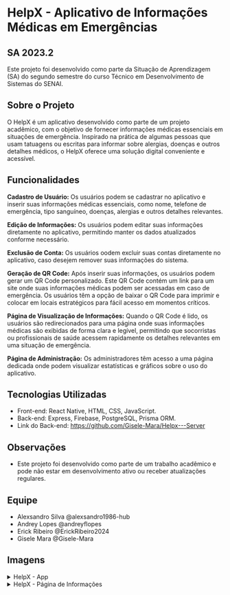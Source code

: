 # HelpX - Aplicativo de Informações Médicas em Emergências
## SA 2023.2

Este projeto foi desenvolvido como parte da Situação de Aprendizagem (SA) do segundo semestre do curso Técnico em Desenvolvimento de Sistemas do SENAI.

## Sobre o Projeto

O HelpX é um aplicativo desenvolvido como parte de um projeto acadêmico, com o objetivo de fornecer informações médicas essenciais em situações de emergência. Inspirado na prática de algumas pessoas que usam tatuagens ou escritas para informar sobre alergias, doenças e outros detalhes médicos, o HelpX oferece uma solução digital conveniente e acessível.

## Funcionalidades
**Cadastro de Usuário:** Os usuários podem se cadastrar no aplicativo e inserir suas informações médicas essenciais, como nome, telefone de emergência, tipo sanguíneo, doenças, alergias e outros detalhes relevantes.

**Edição de Informações:** Os usuários podem editar suas informações diretamente no aplicativo, permitindo manter os dados atualizados conforme necessário.

**Exclusão de Conta:** Os usuários oodem excluir suas contas diretamente no aplicativo, caso desejem remover suas informações do sistema.

**Geração de QR Code:** Após inserir suas informações, os usuários podem gerar um QR Code personalizado. Este QR Code contém um link para um site onde suas informações médicas podem ser acessadas em caso de emergência. Os usuários têm a opção de baixar o QR Code para imprimir e colocar em locais estratégicos para fácil acesso em momentos críticos.

**Página de Visualização de Informações:** Quando o QR Code é lido, os usuários são redirecionados para uma página onde suas informações médicas são exibidas de forma clara e legível, permitindo que socorristas ou profissionais de saúde acessem rapidamente os detalhes relevantes em uma situação de emergência.

**Página de Administração:** Os administradores têm acesso a uma página dedicada onde podem visualizar estatísticas e gráficos sobre o uso do aplicativo. 

## Tecnologias Utilizadas
- Front-end: React Native, HTML, CSS, JavaScript.
- Back-end:  Express, Firebase, PostgreSQL, Prisma ORM.
- Link do Back-end: https://github.com/Gisele-Mara/Helpx---Server

## Observações

- Este projeto foi desenvolvido como parte de um trabalho acadêmico e pode não estar em desenvolvimento ativo ou receber atualizações regulares.


## Equipe

- Alexsandro Silva @alexsandro1986-hub
- Andrey Lopes @andreyflopes
- Erick Ribeiro @ErickRibeiro2024
- Gisele Mara @Gisele-Mara

## Imagens

<details>
  <summary>HelpX - App </summary>
<!--   <img src="src/assets/imagens/front/Ilha-Nautica- pagina-inicial.png" alt="Página Inicial - Home">
  <img src="src/assets/imagens/front/Ilha-Nautica-aluguel-veleiros.png" alt="Página de aluguel de veleiros">
  <img src="src/assets/imagens/front/Ilha-Nautica-cadastro.png" alt="Cadastro do usuário">
  <img src="src/assets/imagens/front/Ilha-Nautica-Techenema-65.png" alt="Página para alugar velereiro">
  <img src="src/assets/imagens/front/Ilha-Nautica-cadastro-barco.png" alt="Página de cadastro de embarcação"> -->
</details>
<details>
  <summary>HelpX - Página de Informações </summary>
<!--   <img src="src/assets/imagens/front/Ilha-Nautica- pagina-inicial.png" alt="Página Inicial - Home">
  <img src="src/assets/imagens/front/Ilha-Nautica-aluguel-veleiros.png" alt="Página de aluguel de veleiros">
  <img src="src/assets/imagens/front/Ilha-Nautica-cadastro.png" alt="Cadastro do usuário">
  <img src="src/assets/imagens/front/Ilha-Nautica-Techenema-65.png" alt="Página para alugar velereiro">
  <img src="src/assets/imagens/front/Ilha-Nautica-cadastro-barco.png" alt="Página de cadastro de embarcação"> -->
</details>





